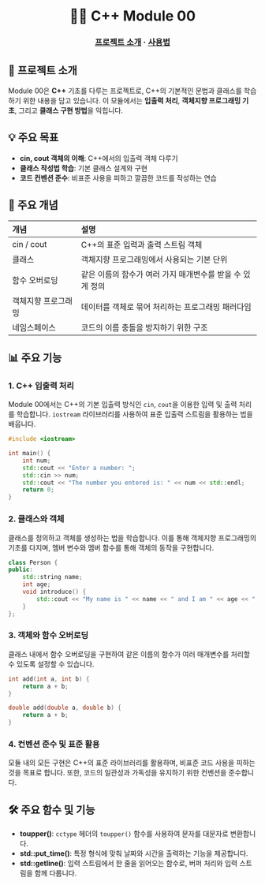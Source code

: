 <h1 align="center">
    🧑‍💻 C++ Module 00
</h1>

<h3 align="center">
	<a href="#-about-the-project">프로젝트 소개</a>
	<span> · </span>
	<a href="#%EF%B8%8F-usage">사용법</a>
</h3>

## 📘 프로젝트 소개

Module 00은 **C++** 기초를 다루는 프로젝트로, C++의 기본적인 문법과 클래스를 학습하기 위한 내용을 담고 있습니다. 이 모듈에서는 **입출력 처리**, **객체지향 프로그래밍 기초**, 그리고 **클래스 구현 방법**을 익힙니다.

## 💡 주요 목표

- **cin, cout 객체의 이해**: C++에서의 입출력 객체 다루기
- **클래스 작성법 학습**: 기본 클래스 설계와 구현
- **코드 컨벤션 준수**: 비표준 사용을 피하고 깔끔한 코드를 작성하는 연습

## 📂 주요 개념

| 개념 | 설명 |
|:------------|:------------|
| cin / cout | C++의 표준 입력과 출력 스트림 객체 |
| 클래스 | 객체지향 프로그래밍에서 사용되는 기본 단위 |
| 함수 오버로딩 | 같은 이름의 함수가 여러 가지 매개변수를 받을 수 있게 정의 |
| 객체지향 프로그래밍 | 데이터를 객체로 묶어 처리하는 프로그래밍 패러다임 |
| 네임스페이스 | 코드의 이름 충돌을 방지하기 위한 구조 |

## 📊 주요 기능

### 1. **C++ 입출력 처리**

Module 00에서는 C++의 기본 입출력 방식인 `cin`, `cout`을 이용한 입력 및 출력 처리를 학습합니다. `iostream` 라이브러리를 사용하여 표준 입출력 스트림을 활용하는 법을 배웁니다.

```cpp
#include <iostream>

int main() {
    int num;
    std::cout << "Enter a number: ";
    std::cin >> num;
    std::cout << "The number you entered is: " << num << std::endl;
    return 0;
}
```

### 2. **클래스와 객체**

클래스를 정의하고 객체를 생성하는 법을 학습합니다. 이를 통해 객체지향 프로그래밍의 기초를 다지며, 멤버 변수와 멤버 함수를 통해 객체의 동작을 구현합니다.

```cpp
class Person {
public:
    std::string name;
    int age;
    void introduce() {
        std::cout << "My name is " << name << " and I am " << age << " years old." << std::endl;
    }
};
```

### 3. **객체와 함수 오버로딩**

클래스 내에서 함수 오버로딩을 구현하여 같은 이름의 함수가 여러 매개변수를 처리할 수 있도록 설정할 수 있습니다.

```cpp
int add(int a, int b) {
    return a + b;
}

double add(double a, double b) {
    return a + b;
}
```

### 4. **컨벤션 준수 및 표준 활용**

모듈 내의 모든 구현은 C++의 표준 라이브러리를 활용하며, 비표준 코드 사용을 피하는 것을 목표로 합니다. 또한, 코드의 일관성과 가독성을 유지하기 위한 컨벤션을 준수합니다.

## 🛠️ 주요 함수 및 기능

- **toupper()**: `cctype` 헤더의 `toupper()` 함수를 사용하여 문자를 대문자로 변환합니다.
- **std::put_time()**: 특정 형식에 맞춰 날짜와 시간을 출력하는 기능을 제공합니다.
- **std::getline()**: 입력 스트림에서 한 줄을 읽어오는 함수로, 버퍼 처리와 입력 스트림을 함께 다룹니다.